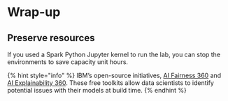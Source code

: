 # Wrap-up

## Preserve resources

If you used a Spark Python Jupyter kernel to run the lab, you can stop the environments to save capacity unit hours.

{% hint style="info" %}
IBM’s open-source initiatives, [AI Fairness 360](https://www.ibm.com/blogs/research/2018/09/ai-fairness-360/) and [AI Explainability 360](https://www.ibm.com/blogs/research/2019/08/ai-explainability-360/). These free toolkits allow data scientists to identify potential issues with their models at build time.
{% endhint %}



